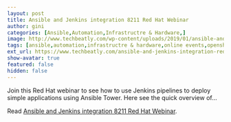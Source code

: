 ```yaml
---
layout: post
title: Ansible and Jenkins integration 8211 Red Hat Webinar
author: gini
categories: [Ansible,Automation,Infrastructre & Hardware,]
image: http://www.techbeatly.com/wp-content/uploads/2019/01/ansible-and-jenkins-integration-red-hat-webinar.jpg
tags: [ansible,automation,infrastructre & hardware,online events,openshift,technical events,ansible tower,ansible training,cicd,jenkins,red hat,red hat webinar,]
ext_url: https://www.techbeatly.com/ansible-and-jenkins-integration-red-hat-webinar/
show-avatar: true
featured: false
hidden: false
---
```


Join this Red Hat webinar to see how to use Jenkins pipelines to deploy simple applications using Ansible Tower. Here see the quick overview of&#46;&#46;&#46;

Read [Ansible and Jenkins integration 8211 Red Hat Webinar](https://www.techbeatly.com/ansible-and-jenkins-integration-red-hat-webinar/).